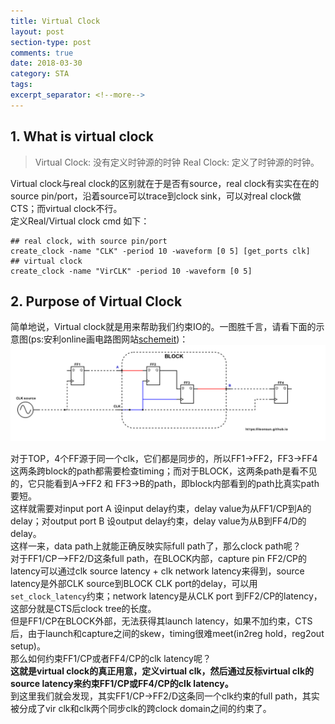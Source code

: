 ```yaml
---
title: Virtual Clock
layout: post
section-type: post
comments: true
date: 2018-03-30
category: STA
tags: 
excerpt_separator: <!--more-->
---
```

## 1. What is virtual clock

>Virtual Clock: 没有定义时钟源的时钟
Real Clock: 定义了时钟源的时钟。

<!--more-->
Virtual clock与real clock的区别就在于是否有source，real clock有实实在在的source pin/port，沿着source可以trace到clock sink，可以对real clock做CTS；而virtual clock不行。  
定义Real/Virtual clock cmd 如下：
```
## real clock, with source pin/port
create_clock -name "CLK" -period 10 -waveform [0 5] [get_ports clk]
## virtual clock
create_clock -name "VirCLK" -period 10 -waveform [0 5]
```

## 2. Purpose of Virtual Clock
简单地说，Virtual clock就是用来帮助我们约束IO的。一图胜千言，请看下面的示意图(ps:安利online画电路图网站[schemeit](https://www.digikey.com/schemeit))：  
![vir clk schematic](/img/2018-03-30-vir_clk_schematic.png)

对于TOP，4个FF源于同一个clk，它们都是同步的，所以FF1->FF2，FF3->FF4这两条跨block的path都需要检查timing；而对于BLOCK，这两条path是看不见的，它只能看到A->FF2 和 FF3->B的path，即block内部看到的path比真实path要短。  
这样就需要对input port A 设input delay约束，delay value为从FF1/CP到A的delay；对output port B 设output delay约束，delay value为从B到FF4/D的delay。  
这样一来，data path上就能正确反映实际full path了，那么clock path呢？  
对于FF1/CP-->FF2/D这条full path，在BLOCK内部，capture pin FF2/CP的latency可以通过clk source latency + clk network latency来得到，source latency是外部CLK source到BLOCK CLK port的delay，可以用`set_clock_latency`约束；network latency是从CLK port 到FF2/CP的latency，这部分就是CTS后clock tree的长度。  
但是FF1/CP在BLOCK外部，无法获得其launch latency，如果不加约束，CTS后，由于launch和capture之间的skew，timing很难meet(in2reg hold，reg2out setup)。   
那么如何约束FF1/CP或者FF4/CP的clk latency呢？  
**这就是virtual clock的真正用意，定义virtual clk，然后通过反标virtual clk的source latency来约束FF1/CP或FF4/CP的clk latency。**   
到这里我们就会发现，其实FF1/CP->FF2/D这条同一个clk约束的full path，其实被分成了vir clk和clk两个同步clk的跨clock domain之间的约束了。  



